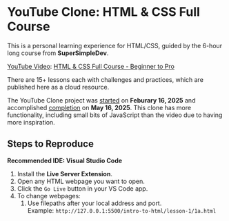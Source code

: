 # YouTube Clone: HTML & CSS Full Course
This is a personal learning experience for HTML/CSS, guided by the 6-hour long course from **SuperSimpleDev**.

<u>YouTube Video</u>: [HTML & CSS Full Course - Beginner to Pro](https://www.youtube.com/watch?v=G3e-cpL7ofc&list=PLo5G_VoYG5JBB_lO2EnT_DuvKt968WoGd "HTML & CSS Full Course - Beginner to Pro")

There are 15+ lessons each with challenges and practices, which are published here as a cloud resource.

The YouTube Clone project was <u>started</u> on **Feburary 16, 2025** and accomplished <u>completion</u> on **May 16, 2025**. This clone has more functionality, including small bits of JavaScript than the video due to having more inspiration.

## Steps to Reproduce
**Recommended IDE: Visual Studio Code**
1. Install the <b>Live Server Extension</b>.
2. Open any HTML webpage you want to open.
3. Click the `Go Live` button in your VS Code app.
4. To change webpages:
    1. Use filepaths after your local address and port.<br>Example: `http://127.0.0.1:5500/intro-to-html/lesson-1/1a.html`